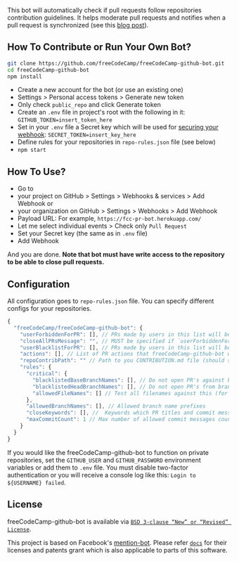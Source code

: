 This bot will automatically check if pull requests follow repositories contribution guidelines. It helps moderate pull requests and notifies when a pull request is synchronized (see this [blog post](https://github.com/blog/964-all-of-the-hooks)).

## How To Contribute or Run Your Own Bot?

```bash
git clone https://github.com/freeCodeCamp/freeCodeCamp-github-bot.git
cd freeCodeCamp-github-bot
npm install
```

-  Create a new account for the bot (or use an existing one)
-  Settings > Personal access tokens > Generate new token
-  Only check `public_repo` and click Generate token
-  Create an `.env` file in project's root with the following in it:
`GITHUB_TOKEN=insert_token_here`
-  Set in your `.env` file a Secret key which will be used for [securing your webhook](https://developer.github.com/webhooks/securing/):
`SECRET_TOKEN=insert_key_here`
- Define rules for your repositories in `repo-rules.json` file (see below)
-  `npm start`

## How To Use?

- Go to
 - your project on GitHub > Settings > Webhooks & services > Add Webhook or
 - your organization on GitHub > Settings > Webhooks > Add Webhook
- Payload URL: For example, `https://fcc-pr-bot.herokuapp.com/`
- Let me select individual events > Check only `Pull Request`
- Set your Secret key (the same as in `.env` file)
- Add Webhook

And you are done. **Note that bot must have write access to the repository to be able to close pull requests.**

## Configuration

All configuration goes to `repo-rules.json` file. You can specify different configs for your repositories.

```js
{
  "freeCodeCamp/freeCodeCamp-github-bot": {
    "userForbiddenForPR": [], // PRs made by users in this list will be closed. To close PRs from EVERYONE add a star symbol to this array: `"userForbiddenForPR": ["*"]`
    "closeAllPRsMessage": "", // MUST be specified if `userForbiddenForPR` array contains a star sumbol (see above)
    "userBlacklistForPR": [], // PRs made by users in this list will be ignored
    "actions": [], // List of PR actions that freeCodeCamp-github-bot will listen to
    "repoContribPath": "" // Path to you CONTRIBUTION.md file (should start with a slash, for example, /blob/master/.github/CONTRIBUTING.md)
    "rules": {
      "critical": {
        "blacklistedBaseBranchNames": [], // Do not open PR's against branches from this list
        "blacklistedHeadBranchNames": [], // Do not open PR's from branches in this list
        "allowedFileNames": [] // Test all filenames against this (for expamle, "[\\w\\d-]+\\.md$"). Close the PR if not all filenames satisfy this rule
      },
      "allowedBranchNames": [], // Allowed branch name prefixes
      "closeKeywords": [], //  Keywords which PR titles and commit messages should not contain
      "maxCommitCount": 1 // Max number of allowed commit messages count. If exceeded, bot will ask to squash commits.
    }
  }
}
```

If you would like the freeCodeCamp-github-bot to function on private repositories, set the `GITHUB_USER` and `GITHUB_PASSWORD` environment variables or add them to `.env` file. You must disable two-factor authentication or you will receive a console log like this: `Login to ${USERNAME} failed`.

## License

freeCodeCamp-github-bot is available via [`BSD 3-clause “New” or “Revised” License`](./LICENSE.md).

This project is based on Facebook's [mention-bot](https://github.com/facebook/mention-bot). Please refer [`docs`](./docs/) for their licenses and patents grant which is also applicable to parts of this software.
